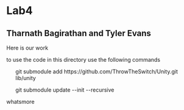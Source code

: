 <h1>Lab4 </h1>
<h2>Tharnath Bagirathan and Tyler Evans</h2>

<p>Here is our work</p>
<p> to use the code in this directory use the following commands </p>
<ol>git submodule add https://github.com/ThrowTheSwitch/Unity.git lib/unity</ol>
<ol>git submodule update --init --recursive</ol>
<p> whatsmore</p>
